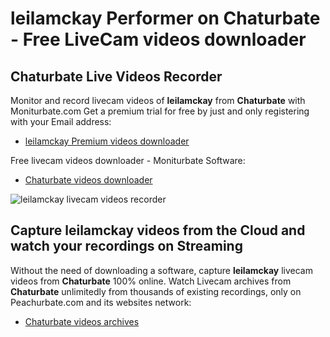 # leilamckay Performer on Chaturbate - Free LiveCam videos downloader

## Chaturbate Live Videos Recorder

Monitor and record livecam videos of **leilamckay** from **Chaturbate** with Moniturbate.com
Get a premium trial for free by just and only registering with your Email address:
* [leilamckay Premium videos downloader](https://moniturbate.com/request-demo-licence-key.html)

Free livecam videos downloader - Moniturbate Software:
* [Chaturbate videos downloader](https://moniturbate.com/moniturbate-download-software.html)

![leilamckay livecam videos recorder](https://peachurnet.com/templates/moniturbate-software.png)


## Capture leilamckay videos from the Cloud and watch your recordings on Streaming

Without the need of downloading a software, capture **leilamckay** livecam videos from **Chaturbate** 100% online.
Watch Livecam archives from **Chaturbate** unlimitedly from thousands of existing recordings, only on Peachurbate.com and its websites network:
* [Chaturbate videos archives](https://peachurnet.com/)